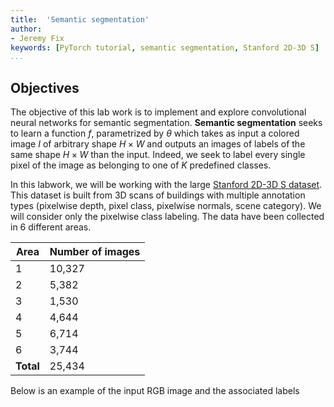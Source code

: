 ```yaml
---
title:  'Semantic segmentation'
author:
- Jeremy Fix
keywords: [PyTorch tutorial, semantic segmentation, Stanford 2D-3D S]
...
```


## Objectives

The objective of this lab work is to implement and explore convolutional neural networks for semantic segmentation. **Semantic segmentation** seeks to learn a function $f$, parametrized by $\theta$ which takes as input a colored image $I$ of arbitrary shape $H\times W$ and outputs an images of labels of the same shape $H \times W$ than the input. Indeed, we seek to label every single pixel of the image as belonging to one of $K$ predefined classes.

In this labwork, we will be working with the large [Stanford 2D-3D S dataset](http://buildingparser.stanford.edu/dataset.html). This dataset is built from 3D scans of buildings with multiple annotation types (pixelwise depth, pixel class, pixelwise normals, scene category). We will consider only the pixelwise class labeling. The data have been collected in 6 different areas. 

| Area | Number of images|
| ---  | --- |
| 1    | 10,327 |
| 2    | 5,382 |
| 3    | 1,530 |
| 4    | 4,644 |
| 5    | 6,714 |
| 6    | 3,744 |
| **Total** | 25,434 |

Below is an example of the input RGB image and the associated labels 
